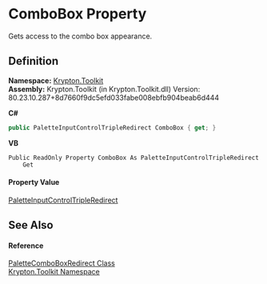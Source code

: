 # ComboBox Property


Gets access to the combo box appearance.



## Definition
**Namespace:** <a href="79d2eac2-21f4-54ff-7552-b20c33c30600.md">Krypton.Toolkit</a>  
**Assembly:** Krypton.Toolkit (in Krypton.Toolkit.dll) Version: 80.23.10.287+8d7660f9dc5efd033fabe008ebfb904beab6d444

**C#**
``` C#
public PaletteInputControlTripleRedirect ComboBox { get; }
```
**VB**
``` VB
Public ReadOnly Property ComboBox As PaletteInputControlTripleRedirect
	Get
```



#### Property Value
<a href="486763f0-bb26-a4a9-39e3-44ac06598f8e.md">PaletteInputControlTripleRedirect</a>

## See Also


#### Reference
<a href="2b9ce149-6ca5-dccc-bf24-c10c74f98e68.md">PaletteComboBoxRedirect Class</a>  
<a href="79d2eac2-21f4-54ff-7552-b20c33c30600.md">Krypton.Toolkit Namespace</a>  
